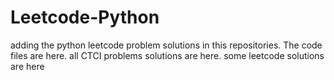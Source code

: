 # Leetcode-Python
adding the python leetcode problem solutions in this repositories. 
The code files are here.
all CTCI problems solutions are here.
some leetcode solutions are here
















































































































































































































































































































































































































































































































































































































































































































































































































































































































































































































































































































